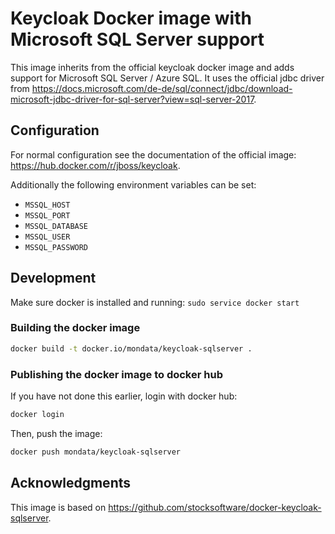 # Keycloak Docker image with Microsoft SQL Server support

This image inherits from the official keycloak docker image and adds support for Microsoft SQL Server / Azure SQL.
It uses the official jdbc driver from https://docs.microsoft.com/de-de/sql/connect/jdbc/download-microsoft-jdbc-driver-for-sql-server?view=sql-server-2017.

## Configuration

For normal configuration see the documentation of the official image: https://hub.docker.com/r/jboss/keycloak.

Additionally the following environment variables can be set:

* `MSSQL_HOST`
* `MSSQL_PORT`
* `MSSQL_DATABASE`
* `MSSQL_USER`
* `MSSQL_PASSWORD`

## Development

Make sure docker is installed and running: `sudo service docker start`

### Building the docker image

```bash
docker build -t docker.io/mondata/keycloak-sqlserver .
```

### Publishing the docker image to docker hub

If you have not done this earlier, login with docker hub:

```bash
docker login
```

Then, push the image:

```bash
docker push mondata/keycloak-sqlserver
```

## Acknowledgments

This image is based on https://github.com/stocksoftware/docker-keycloak-sqlserver.